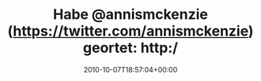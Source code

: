 ---
retweeted: false
source: <a href="http://twitter.com/#!/download/ipad" rel="nofollow">Twitter for iPad</a>
entities:
  hashtags: []
  symbols: []
  user_mentions:
  - name: Daniel Lohse
    screen_name: annismckenzie
    indices:
    - '5'
    - '19'
    id_str: '8489592'
    id: '8489592'
  urls: []
display_text_range:
- '0'
- '47'
favorite_count: '0'
id_str: '26676552521'
truncated: false
retweet_count: '0'
id: '26676552521'
created_at: Thu Oct 07 18:57:04 +0000 2010
favorited: false
full_text: 'Habe [@annismckenzie](https://twitter.com/annismckenzie) geortet: http://j.mp/b48otA'
lang: de
tags:
- pesos/twitter
date: '2010-10-07T18:57:04+00:00'
src: https://twitter.com/bascht/status/26676552521
original_url: https://twitter.com/bascht/status/26676552521
type: twitter_tweet
text: 'Habe [@annismckenzie](https://twitter.com/annismckenzie) geortet: http://j.mp/b48otA'
title: 'Habe @annismckenzie (https://twitter.com/annismckenzie) geortet: http:/'

---